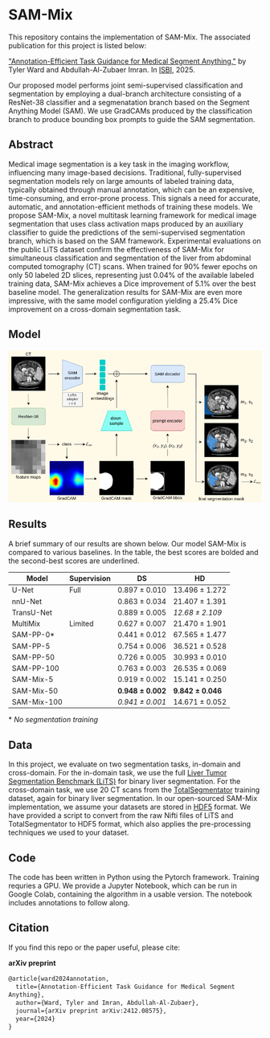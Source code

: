 # SAM-Mix

This repository contains the implementation of SAM-Mix. The associated publication for this project is listed below:

["Annotation-Efficient Task Guidance for Medical Segment Anything,"](https://arxiv.org/pdf/2412.08575) by Tyler Ward and Abdullah-Al-Zubaer Imran. In [ISBI](https://biomedicalimaging.org/2025/), 2025.

Our proposed model performs joint semi-supervised classification and segmentation by employing a dual-branch architecture consisting of a ResNet-38 classifier and a segmenatation branch based on the Segment Anything Model (SAM). We use GradCAMs produced by the classification branch to produce bounding box prompts to guide the SAM segmentation.

## Abstract
Medical image segmentation is a key task in the imaging workflow, influencing many image-based decisions. Traditional, fully-supervised segmentation models rely on large amounts of labeled training data, typically obtained through manual annotation, which can be an expensive, time-consuming, and error-prone process. This signals a need for accurate, automatic, and annotation-efficient methods of training these models. We propose SAM-Mix, a novel multitask learning framework for medical image segmentation that uses class activation maps produced by an auxiliary classifier to guide the predictions of the semi-supervised segmentation branch, which is based on the SAM framework. Experimental evaluations on the public LiTS dataset confirm the effectiveness of SAM-Mix for simultaneous classification and segmentation of the liver from abdominal computed tomography (CT) scans. When trained for 90% fewer epochs on only 50 labeled 2D slices, representing just 0.04% of the available labeled training data, SAM-Mix achieves a Dice improvement of 5.1% over the best baseline model. The generalization results for SAM-Mix are even more impressive, with the same model configuration yielding a 25.4% Dice improvement on a cross-domain segmentation task.

## Model
![Figure](https://github.com/tbwa233/SAM-Mix/blob/main/images/arxivarch(1).png)

## Results
A brief summary of our results are shown below. Our model SAM-Mix is compared to various baselines. In the table, the best scores are bolded and the second-best scores are underlined.

| Model         | Supervision | DS                | HD                  |
|---------------|-------------|-------------------|----------------------|
| U-Net         | Full        | 0.897 ± 0.010     | 13.496 ± 1.272       |
| nnU-Net       |             | 0.863 ± 0.034     | 21.407 ± 1.391       |
| TransU-Net    |             | 0.889 ± 0.005     | _12.68 ± 2.109_      |
| MultiMix      | Limited     | 0.627 ± 0.007     | 21.470 ± 1.901       |
| SAM-PP-0*     |             | 0.441 ± 0.012     | 67.565 ± 1.477       |
| SAM-PP-5      |             | 0.754 ± 0.006     | 36.521 ± 0.528       |
| SAM-PP-50     |             | 0.726 ± 0.005     | 30.993 ± 0.010       |
| SAM-PP-100    |             | 0.763 ± 0.003     | 26.535 ± 0.069       |
| SAM-Mix-5     |             | 0.919 ± 0.002     | 15.141 ± 0.250       |
| SAM-Mix-50    |             | **0.948 ± 0.002** | **9.842 ± 0.046**    |
| SAM-Mix-100   |             | _0.941 ± 0.001_   | 14.671 ± 0.052       |

\* _No segmentation training_


## Data
In this project, we evaluate on two segmentation tasks, in-domain and cross-domain. For the in-domain task, we use the full [Liver Tumor Segmentation Benchmark (LiTS)](https://competitions.codalab.org/competitions/17094#learn_the_details-overview) for binary liver segmentation. For the cross-domain task, we use 20 CT scans from the [TotalSegmentator](https://zenodo.org/records/10047292) training dataset, again for binary liver segmentation. In our open-sourced SAM-Mix implementation, we assume your datasets are stored in [HDF5](https://www.hdfgroup.org/solutions/hdf5/) format. We have provided a script to convert from the raw Nifti files of LiTS and TotalSegmentator to HDF5 format, which also applies the pre-processing techniques we used to your dataset.

## Code
The code has been written in Python using the Pytorch framework. Training requries a GPU. We provide a Jupyter Notebook, which can be run in Google Colab, containing the algorithm in a usable version. The notebook includes annotations to follow along.

## Citation
If you find this repo or the paper useful, please cite: 

**arXiv preprint**
```
@article{ward2024annotation,
  title={Annotation-Efficient Task Guidance for Medical Segment Anything},
  author={Ward, Tyler and Imran, Abdullah-Al-Zubaer},
  journal={arXiv preprint arXiv:2412.08575},
  year={2024}
}
```
